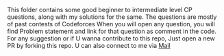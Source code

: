 This folder contains some good beginner to intermediate level CP questions, along with my solutions for the same.
The questions are mostly of past contests of Codeforces
When you will open any question, you will find Problem statement and link for that question as comment in the code.
For any suggestion or if U wanna contribute to this repo, Just open a new PR by forking this repo.
U can also connect to me via [Mail](mailto:divsrivastava45@gmail.com )